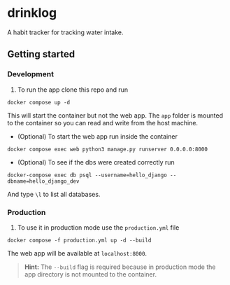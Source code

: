# drinklog

A habit tracker for tracking water intake.

## Getting started

### Development

1. To run the app clone this repo and run

```
docker compose up -d
```

This will start the container but not the web app. The `app` folder is mounted to the container so you can read and write from the host machine.

- (Optional) To start the web app run inside the container

```
docker compose exec web python3 manage.py runserver 0.0.0.0:8000
```

- (Optional) To see if the dbs were created correctly run

```
docker-compose exec db psql --username=hello_django --dbname=hello_django_dev
```

And type `\l` to list all databases.

### Production

1. To use it in production mode use the `production.yml` file

```
docker compose -f production.yml up -d --build
```

The web app will be available at `localhost:8000`.

> **Hint:** The `--build` flag is required because in production mode the app directory is not mounted to the container.
